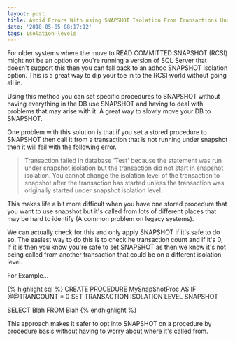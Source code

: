 ```yaml
---
layout: post
title: Avoid Errors With using SNAPSHOT Isolation From Transactions Under Different Isolation Levels
date: '2018-05-05 08:17:12'
tags: isolation-levels
---
```

For older systems where the move to READ COMMITTED SNAPSHOT (RCSI) might not be an option or you're running a version of SQL Server that doesn't support this then you can fall back to an adhoc SNAPSHOT isolation option. This is a great way to dip your toe in to the RCSI world without going all in.

Using this method you can set specific procedures to SNAPSHOT without having everything in the DB use SNAPSHOT and having to deal with problems that may arise with it. A great way to slowly move your DB to SNAPSHOT.

One problem with this solution is that if you set a stored procedure to SNAPSHOT then call it from a transaction that is not running under snapshot then it will fail with the following error.

> Transaction failed in database 'Test' because the statement was run under snapshot isolation but the transaction did not start in snapshot isolation. You cannot change the isolation level of the transaction to snapshot after the transaction has started unless the transaction was originally started under snapshot isolation level.

This makes life a bit more difficult when you have one stored procedure that you want to use snapshot but it's called from lots of different places that may be hard to identify (A common problem on legacy systems).

We can actually check for this and only apply SNAPSHOT if it's safe to do so. The easiest way to do this is to check he transaction count and if it's 0, If it is then you know you're safe to set SNAPSHOT as then we know it's not being called from another transaction that could be on a different isolation level.

For Example...

{% highlight sql %}
CREATE PROCEDURE MySnapShotProc
AS
IF @@TRANCOUNT = 0
   SET TRANSACTION ISOLATION LEVEL SNAPSHOT

SELECT Blah FROM Blah
{% endhighlight %}

This approach makes it safer to opt into SNAPSHOT on a procedure by procedure basis without having to worry about where it's called from.
